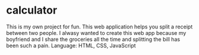 # calculator
This is my own project for fun.
This web application helps you split a receipt between two people.
I alwasy wanted to create this web app because my boyfriend and I share the groceries all the time and splitting the bill has been such a pain. 
Language: HTML, CSS, JavaScript

